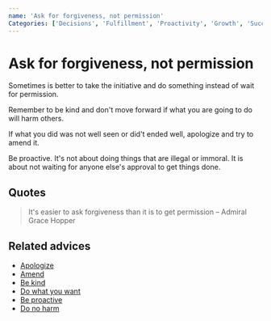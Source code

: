 ```yaml
---
name: 'Ask for forgiveness, not permission'
Categories: ['Decisions', 'Fulfillment', 'Proactivity', 'Growth', 'Success']
---
```

# Ask for forgiveness, not permission

Sometimes is better to take the initiative and do something instead of wait for permission.

Remember to be kind and don't move forward if what you are going to do will harm others.

If what you did was not well seen or did't ended well, apologize and try to amend it.

Be proactive. It's not about doing things that are illegal or immoral. It is about not waiting for anyone else's approval to get things done.

## Quotes

> It's easier to ask forgiveness than it is to get permission – Admiral Grace Hopper

## Related advices

- [Apologize](Apologize/index.md)
- [Amend](Amend/index.md)
- [Be kind](Be%20kind/index.md)
- [Do what you want](Do%20what%20you%20want/index.md)
- [Be proactive](Be%20proactive/index.md)
- [Do no harm](Do%20no%20harm/index.md)